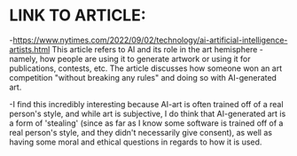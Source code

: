 # LINK TO ARTICLE:

-https://www.nytimes.com/2022/09/02/technology/ai-artificial-intelligence-artists.html
This article refers to AI and its role in the art hemisphere - namely, how people are using it to generate artwork or using it for publications, contests, etc. The article discusses how someone won an art competition "without breaking any rules" and doing so with AI-generated art. 

-I find this incredibly interesting because AI-art is often trained off of a real person's style, and while art is subjective, I do think that AI-generated art is a form of 'stealing' (since as far as I know some software is trained off of a real person's style, and they didn't necessarily give consent), as well as having some moral and ethical questions in regards to how it is used.


 
